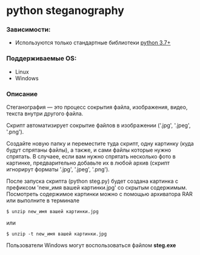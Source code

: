 # python steganography

### Зависимости:
* Используются только стандартные библиотеки [python 3.7+](https://www.python.org/)

### Поддерживаемые OS:
* Linux
* Windows

### Описание
Стеганография — это процесс сокрытия файла, изображения, видео, текста внутри другого файла.

Скрипт автоматизирует сокрытие файлов в изображении ('.jpg', '.jpeg', '.png').

Создайте новую папку и переместите туда скрипт, одну картинку (куда будут спрятаны файлы), а также, и сами файлы которые нужно спрятать. В случаее, если вам нужно спрятать несколько фото в картинке, предварительно добавьте их в любой архив (скрипт игнорирут форматы '.jpg', '.jpeg', '.png').

После запуска скрипта (python steg.py) будет создана картинка с префиксом 'new_имя вашей картинки.jpg' со скрытым содержимым. Посмотреть содержимое картинки можно с помощью архиватора RAR 
или выполните в терминале
```
$ unzip new_имя вашей картинки.jpg
```
или
```
$ unzip -t new_имя вашей картинки.jpg
```
Пользователи Windows могут воспользоваться файлом **steg.exe**
